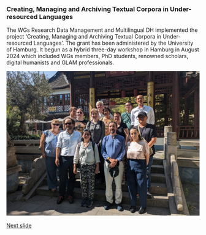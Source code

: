 ### Creating, Managing and Archiving Textual Corpora in Under-resourced Languages

The WGs Research Data Management and Multilingual DH implemented the project ‘Creating, Managing and Archiving Textual Corpora in Under-resourced Languages’. The grant has been administered by the University of Hamburg. It begun as a hybrid three-day workshop in Hamburg in August 2024 which included WGs members, PhD students, renowned scholars, digital humanists and GLAM professionals.

<a><img src="media/01.jpg" alt="group photo"/></a>

[Next slide](03.md)
